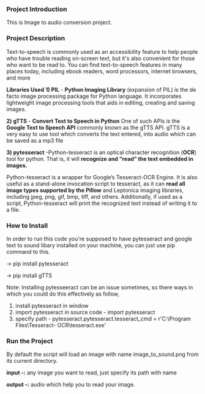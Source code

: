 ### Project Introduction
This is Image to audio conversion project.

### Project Description
Text-to-speech is commonly used as an accessibility feature to help people who have trouble reading on-screen text, but it's also convenient for those who want to be read to. You can find text-to-speech features in many places today, including ebook readers, word processors, internet browsers, and more

**Libraries Used**
**1) PIL** - **Python Imaging Library** (expansion of PIL) is the de facto image processing package for Python language. It incorporates lightweight image processing tools that aids in editing, creating and saving images.

**2) gTTS** - **Convert Text to Speech in Python** One of such APIs is the **Google Text to Speech API** commonly known as the gTTS API. gTTS is a very easy to use tool which converts the text entered, into audio which can be saved as a mp3 file

**3) pytesseract** -Python-tesseract is an optical character recognition (**OCR**) tool for python. That is, it will **recognize and “read” the text embedded in images.**

Python-tesseract is a wrapper for Google’s Tesseract-OCR Engine. It is also useful as a stand-alone invocation script to tesseract, as it can **read all image types supported by the Pillow** and Leptonica imaging libraries, including jpeg, png, gif, bmp, tiff, and others. Additionally, if used as a script, Python-tesseract will print the recognized text instead of writing it to a file.
### How to Install 

In order to run this code you're supposed to have pytesseract and google text to sound libary installed on your machine, you can just use pip command to this.

-> pip install pytesseract

-> pip install gTTS

Note: Installing pytesseeract can be an issue sometimes, so there ways in which you could do this effectively as follow,

1) install pytesseract in window
2) import pytesseract in source code - import pytesseract
3) specify path - pytesseract.pytesseract.tesseract_cmd = r'C:\Program Files\Tesseract-   OCR\tesseract.exe'

### Run the Project
By default the script will load an image with name image_to_sound.png from its current directory. 

**input -:** any image you want to read, just specify its path with name

**output -:** audio which help you to read your image.




